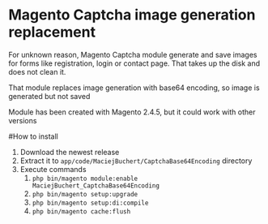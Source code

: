 # Magento Captcha image generation replacement
For unknown reason, Magento Captcha module generate and save images 
for forms like registration, login or contact page. That takes up the disk
and does not clean it.

That module replaces image generation with base64 encoding, 
so image is generated but not saved

Module has been created with Magento 2.4.5, 
but it could work with other versions

#How to install

1. Download the newest release
2. Extract it to `app/code/MaciejBuchert/CaptchaBase64Encoding` directory
3. Execute commands 
   1. `php bin/magento module:enable MaciejBuchert_CaptchaBase64Encoding`
   2. `php bin/magento setup:upgrade`
   3. `php bin/magento setup:di:compile`
   4. `php bin/magento cache:flush`
